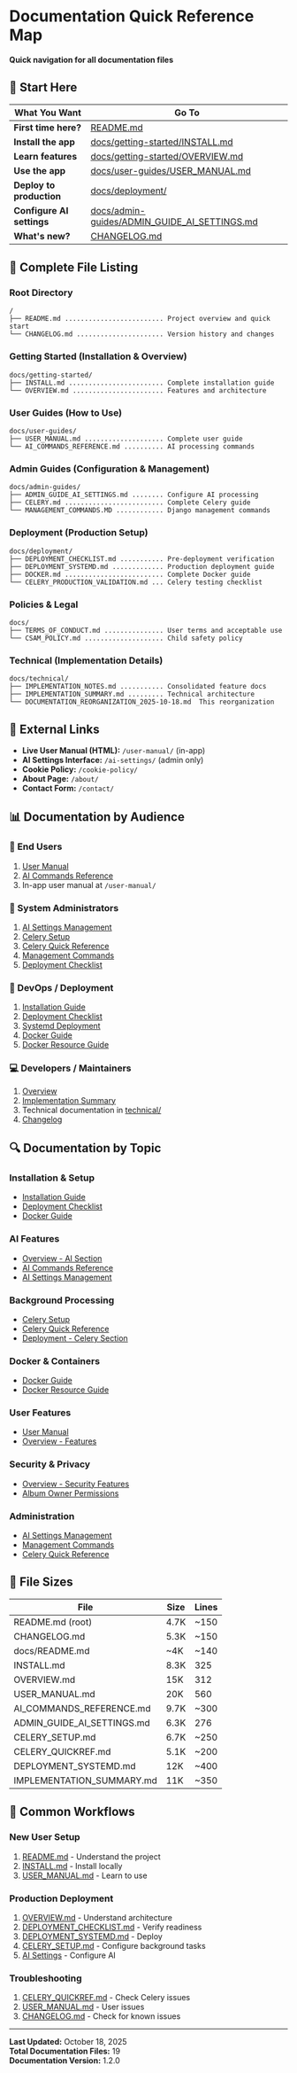 # Documentation Quick Reference Map

**Quick navigation for all documentation files**

## 📍 Start Here

| What You Want | Go To |
|---------------|-------|
| **First time here?** | [README.md](../README.md) |
| **Install the app** | [docs/getting-started/INSTALL.md](getting-started/INSTALL.md) |
| **Learn features** | [docs/getting-started/OVERVIEW.md](getting-started/OVERVIEW.md) |
| **Use the app** | [docs/user-guides/USER_MANUAL.md](user-guides/USER_MANUAL.md) |
| **Deploy to production** | [docs/deployment/](deployment/) |
| **Configure AI settings** | [docs/admin-guides/ADMIN_GUIDE_AI_SETTINGS.md](admin-guides/ADMIN_GUIDE_AI_SETTINGS.md) |
| **What's new?** | [CHANGELOG.md](../CHANGELOG.md) |

## 📂 Complete File Listing

### Root Directory
```
/
├── README.md ......................... Project overview and quick start
└── CHANGELOG.md ...................... Version history and changes
```

### Getting Started (Installation & Overview)
```
docs/getting-started/
├── INSTALL.md ........................ Complete installation guide
└── OVERVIEW.md ....................... Features and architecture
```

### User Guides (How to Use)
```
docs/user-guides/
├── USER_MANUAL.md .................... Complete user guide
└── AI_COMMANDS_REFERENCE.md .......... AI processing commands
```

### Admin Guides (Configuration & Management)
```
docs/admin-guides/
├── ADMIN_GUIDE_AI_SETTINGS.md ........ Configure AI processing
├── CELERY.md ......................... Complete Celery guide
└── MANAGEMENT_COMMANDS.MD ............ Django management commands
```

### Deployment (Production Setup)
```
docs/deployment/
├── DEPLOYMENT_CHECKLIST.md ........... Pre-deployment verification
├── DEPLOYMENT_SYSTEMD.md ............. Production deployment guide
├── DOCKER.md ......................... Complete Docker guide
└── CELERY_PRODUCTION_VALIDATION.md ... Celery testing checklist
```

### Policies & Legal
```
docs/
├── TERMS_OF_CONDUCT.md ............... User terms and acceptable use
└── CSAM_POLICY.md .................... Child safety policy
```

### Technical (Implementation Details)
```
docs/technical/
├── IMPLEMENTATION_NOTES.md ........... Consolidated feature docs
├── IMPLEMENTATION_SUMMARY.md ......... Technical architecture
└── DOCUMENTATION_REORGANIZATION_2025-10-18.md  This reorganization
```

## 🔗 External Links

- **Live User Manual (HTML):** `/user-manual/` (in-app)
- **AI Settings Interface:** `/ai-settings/` (admin only)
- **Cookie Policy:** `/cookie-policy/`
- **About Page:** `/about/`
- **Contact Form:** `/contact/`

## 📊 Documentation by Audience

### 👤 End Users
1. [User Manual](user-guides/USER_MANUAL.md)
2. [AI Commands Reference](user-guides/AI_COMMANDS_REFERENCE.md)
3. In-app user manual at `/user-manual/`

### 🔧 System Administrators  
1. [AI Settings Management](admin-guides/ADMIN_GUIDE_AI_SETTINGS.md)
2. [Celery Setup](admin-guides/CELERY_SETUP.md)
3. [Celery Quick Reference](admin-guides/CELERY_QUICKREF.md)
4. [Management Commands](admin-guides/MANAGEMENT_COMMANDS.md)
5. [Deployment Checklist](deployment/DEPLOYMENT_CHECKLIST.md)

### 🚀 DevOps / Deployment
1. [Installation Guide](getting-started/INSTALL.md)
2. [Deployment Checklist](deployment/DEPLOYMENT_CHECKLIST.md)
3. [Systemd Deployment](deployment/DEPLOYMENT_SYSTEMD.md)
4. [Docker Guide](deployment/DOCKER_GUIDE.md)
5. [Docker Resource Guide](deployment/DOCKER_RESOURCE_GUIDE.md)

### 💻 Developers / Maintainers
1. [Overview](getting-started/OVERVIEW.md)
2. [Implementation Summary](technical/IMPLEMENTATION_SUMMARY.md)
3. Technical documentation in [technical/](technical/)
4. [Changelog](../CHANGELOG.md)

## 🔍 Documentation by Topic

### Installation & Setup
- [Installation Guide](getting-started/INSTALL.md)
- [Deployment Checklist](deployment/DEPLOYMENT_CHECKLIST.md)
- [Docker Guide](deployment/DOCKER_GUIDE.md)

### AI Features
- [Overview - AI Section](getting-started/OVERVIEW.md#ai-powered-intelligence)
- [AI Commands Reference](user-guides/AI_COMMANDS_REFERENCE.md)
- [AI Settings Management](admin-guides/ADMIN_GUIDE_AI_SETTINGS.md)

### Background Processing
- [Celery Setup](admin-guides/CELERY_SETUP.md)
- [Celery Quick Reference](admin-guides/CELERY_QUICKREF.md)
- [Deployment - Celery Section](deployment/DEPLOYMENT_SYSTEMD.md)

### Docker & Containers
- [Docker Guide](deployment/DOCKER_GUIDE.md)
- [Docker Resource Guide](deployment/DOCKER_RESOURCE_GUIDE.md)

### User Features
- [User Manual](user-guides/USER_MANUAL.md)
- [Overview - Features](getting-started/OVERVIEW.md#key-features)

### Security & Privacy
- [Overview - Security Features](getting-started/OVERVIEW.md#security-features)
- [Album Owner Permissions](technical/ALBUM_OWNER_PERMISSIONS_FIX.md)

### Administration
- [AI Settings Management](admin-guides/ADMIN_GUIDE_AI_SETTINGS.md)
- [Management Commands](admin-guides/MANAGEMENT_COMMANDS.md)
- [Celery Quick Reference](admin-guides/CELERY_QUICKREF.md)

## 📝 File Sizes

| File | Size | Lines |
|------|------|-------|
| README.md (root) | 4.7K | ~150 |
| CHANGELOG.md | 5.3K | ~150 |
| docs/README.md | ~4K | ~140 |
| INSTALL.md | 8.3K | 325 |
| OVERVIEW.md | 15K | 312 |
| USER_MANUAL.md | 20K | 560 |
| AI_COMMANDS_REFERENCE.md | 9.7K | ~300 |
| ADMIN_GUIDE_AI_SETTINGS.md | 6.3K | 276 |
| CELERY_SETUP.md | 6.7K | ~250 |
| CELERY_QUICKREF.md | 5.1K | ~200 |
| DEPLOYMENT_SYSTEMD.md | 12K | ~400 |
| IMPLEMENTATION_SUMMARY.md | 11K | ~350 |

## 🎯 Common Workflows

### New User Setup
1. [README.md](../README.md) - Understand the project
2. [INSTALL.md](getting-started/INSTALL.md) - Install locally
3. [USER_MANUAL.md](user-guides/USER_MANUAL.md) - Learn to use

### Production Deployment
1. [OVERVIEW.md](getting-started/OVERVIEW.md) - Understand architecture
2. [DEPLOYMENT_CHECKLIST.md](deployment/DEPLOYMENT_CHECKLIST.md) - Verify readiness
3. [DEPLOYMENT_SYSTEMD.md](deployment/DEPLOYMENT_SYSTEMD.md) - Deploy
4. [CELERY_SETUP.md](admin-guides/CELERY_SETUP.md) - Configure background tasks
5. [AI Settings](admin-guides/ADMIN_GUIDE_AI_SETTINGS.md) - Configure AI

### Troubleshooting
1. [CELERY_QUICKREF.md](admin-guides/CELERY_QUICKREF.md) - Check Celery issues
2. [USER_MANUAL.md](user-guides/USER_MANUAL.md#troubleshooting) - User issues
3. [CHANGELOG.md](../CHANGELOG.md) - Check for known issues

---

**Last Updated:** October 18, 2025  
**Total Documentation Files:** 19  
**Documentation Version:** 1.2.0
